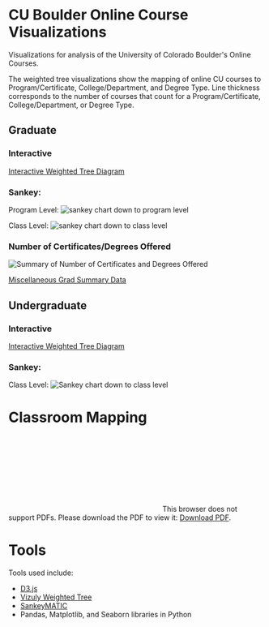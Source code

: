 # CU Boulder Online Course Visualizations
Visualizations for analysis of the University of Colorado Boulder's Online Courses. 

The weighted tree visualizations show the mapping of online CU courses to Program/Certificate, College/Department, and Degree Type. Line thickness corresponds to the number of courses that count for a Program/Certificate, College/Department, or Degree Type.

## Graduate

### Interactive
[Interactive Weighted Tree Diagram](https://jmfoster.github.io/online_course_mapping//docs/weightedtree_assett.html)

### Sankey:
Program Level:
![sankey chart down to program level](https://github.com/jmfoster/online_course_mapping/blob/master/figures/sankey_programs_grad.svg)

Class Level:
![sankey chart down to class level](https://github.com/jmfoster/online_course_mapping/blob/master/figures/sankey_classes_grad.svg)

### Number of Certificates/Degrees Offered
![Summary of Number of Certificates and Degrees Offered](https://github.com/jmfoster/online_course_mapping/blob/master/figures/degreetype_counts.png)

[Miscellaneous Grad Summary Data](https://github.com/jmfoster/online_course_mapping/blob/master/figures/misc_numbers.txt)

## Undergraduate

### Interactive
[Interactive Weighted Tree Diagram](https://jmfoster.github.io/online_course_mapping//docs/weightedtree_assett_undergrad.html)

### Sankey:
Class Level:
![Sankey chart down to class level](https://github.com/jmfoster/online_course_mapping/blob/master/figures/sankey_classes_undergrad.svg)

# Classroom Mapping



<object data="https://github.com/jmfoster/online_course_mapping/blob/master/figures/Campus%20Map%20-%20Capture%20%26%20Distance%20Learning%20Locations%20INTERACTIVE%204-23-18_4PM.pdf" type="application/pdf" width="700px" height="700px">
    <embed src="https://github.com/jmfoster/online_course_mapping/blob/master/figures/Campus%20Map%20-%20Capture%20%26%20Distance%20Learning%20Locations%20INTERACTIVE%204-23-18_4PM.pdf">
        This browser does not support PDFs. Please download the PDF to view it: <a href="https://github.com/jmfoster/online_course_mapping/blob/master/figures/Campus%20Map%20-%20Capture%20%26%20Distance%20Learning%20Locations%20INTERACTIVE%204-23-18_4PM.pdf">Download PDF</a>.</p>
    </embed>
</object>


# Tools 

Tools used include:
* [D3.js](https://d3js.org)
* [Vizuly Weighted Tree](http://vizuly.io) 
* [SankeyMATIC](http://sankeymatic.com)
* Pandas, Matplotlib, and Seaborn libraries in Python 
